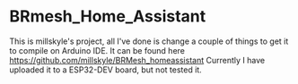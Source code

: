 # BRmesh_Home_Assistant
This is millskyle's project, all I've done is change a couple of things to get it to compile on Arduino IDE.
It can be found here https://github.com/millskyle/BRMesh_homeassistant
Currently I have uploaded it to a ESP32-DEV board, but not tested it.
